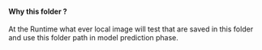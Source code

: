 #### Why this folder ?

At the Runtime what ever local image will test that are saved in this folder and use this folder path in model prediction phase. 
